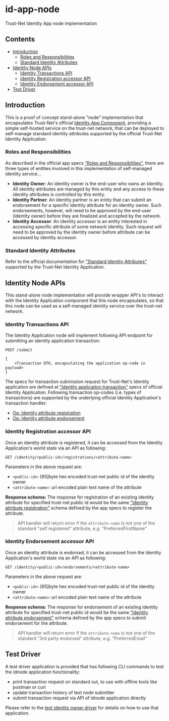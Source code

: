 # id-app-node
Trust-Net Identity App node implementation

## Contents
* [Introduction](#Introduction)
  * [Roles and Responsibilities](#Roles-and-Responsibilities)
  * [Standard Identity Attributes](#Standard-Identity-Attributes)
* [Identity Node APIs](#Identity-Node-APIs)
  * [Identity Transactions API](#Identity-Transactions-API)
  * [Identity Registration accessor API](#Identity-Registration-accessor-API)
  * [Identity Endorsement accessor API](#Identity-Endorsement-accessor-API)
* [Test Driver](#Test-Driver)

## Introduction
This is a proof of concept stand-alone "node" implementation that encapsulates Trust-Net's official [Identity App Component](./id-app-specs.md#id-app-specs), providing a simple self-hosted service on the trust-net network, that can be deployed to self-manage standard identity attributes supported by the official Trust-Net Identity Application.

### Roles and Responsibilities
As described in the official app specs ["Roles and Responsibilities"](./id-app-specs.md#Roles-and-Responsibilities), there are three types of entities involved in this implementation of self-managed identity service...
* **Identity Owner**: An identity owner is the end-user who owns an Identity. All identity attributes are managed by this entity and any access to these identity attributes is controlled by this entity.
* **Identity Partner**: An identity partner is an entity that can submit an endorsement for a specific identity attribute for an identity owner. Such endorsements, however, will need to be approved by the end-user (identity owner) before they are finalized and accepted by the network.
* **Identity Accessor**: An identity accessor is an entity interested in accessing specific attribute of some network identity. Such request will need to be approved by the identity owner before attribute can be accessed by identity accessor.

### Standard Identity Attributes
Refer to the official documentation for ["Standard Identity Attributes"](./id-app-specs.md#Standard-Identity-Attributes) supported by the Trust-Net Identity Application.

## Identity Node APIs
This stand-alone node implementation will provide wrapper API's to interact with the Identity Application component that this node encapsulates, so that this node can be used as a self-managed identity service over the trust-net network.

### Identity Transactions API

The Identity Application node will implement following API endpoint for submitting an identity application transaction:

```
POST /submit

{
    <Transaction DTO, encapsulating the application op-code in payload>
}
```
The specs for transaction submission request for Trust-Net's Identity application are defined at ["Identity application transaction"](./id-app-specs.md#Identity-App-Transactions) specs of official Identity Application. Following transaction op-codes (i.e. types of transactions) are supported by the underlying official Identity Application's transaction handler:
* [Op: Identity attribute registration](./id-app-specs.md#op-identity-attribute-registration)
* [Op: Identity attribute endorsement](./id-app-specs.md#op-identity-attribute-endorsement)

### Identity Registration accessor API
Once an identity attribute is registered, it can be accessed from the Identity Application's world state via an API as following:
```
GET /identity/<public-id>/registrations/<attribute-name>
```
Parameters in the above request are:
* `<public-id>`: [65]byte hex encoded trust-net public id of the identity owner
* `<attribute-name>`: url encoded plain text name of the attribute

**Response schema:** The response for registration of an existing identity attribute for specified trust-net public id would be the same ["Identity attribute registration"](./id-app-specs.md#Identity-attribute-registration) schema defined by the app specs to register the attribute.

> API handler will return error if the `attribute-name` is not one of the standard "self registered" attribute, e.g. "PreferredFirstName"

### Identity Endorsement accessor API
Once an identity attribute is endorsed, it can be accessed from the Identity Application's world state via an API as following:

```
GET /identity/<public-id>/endorsements/<attribute-name>
```
Parameters in the above request are:
* `<public-id>`: [65]byte hex encoded trust-net public id of the identity owner
* `<attribute-name>`: url encoded plain text name of the attribute

**Response schema:** The response for endorsement of an existing identity attribute for specified trust-net public id would be the same ["Identity attribute endorsement"](./id-app-specs.md#Identity-attribute-endorsement) schema defined by the app specs to submit endorsement for the attribute.

> API handler will return error if the `attribute-name` is not one of the standard "3rd party endorsed" attribute, e.g. "PreferredEmail"

## Test Driver
A test driver application is provided that has following CLI commands to test the idnode application functionality:

* print transaction request on standard out, to use with offline tools like postman or curl
* update transaction history of test node submitter
* submit transaction request via API of idnode application directly

Please refer to the [test identity owner driver](./driver_id_owner.md#test-idnode-owner) for details on how to use that application.
